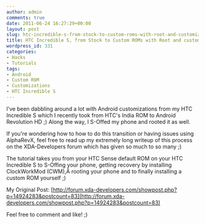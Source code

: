 ```yaml
---
author: admin
comments: true
date: 2011-06-24 16:27:29+00:00
layout: post
slug: htc-incredible-s-from-stock-to-custom-roms-with-root-and-customizations
title: HTC Incredible S, from Stock to Custom ROMs with Root and customizations
wordpress_id: 331
categories:
- Hacks
- Tutorials
tags:
- Android
- Custom ROM
- Customizations
- HTC Incredible S
---
```


I've been dabbling around a lot with Android customizations from my HTC Incredible S which I recently took from HTC's India ROM to Android Revolution HD ;) Along the way, I S-Offed my phone and rooted it as well.

If you're wondering how to how to do this transition or having issues using AlphaRevX, feel free to read up my extremely long writeup of this process on the XDA-Developers forum which has given so much to so many ;)

The tutorial takes you from your HTC Sense default ROM on your HTC Incredible S to S-Offing your phone, getting recovery by installing ClockWorkMod (CWM),Â rooting your phone and to finally installing a custom ROM yourself ;)

My Original Post: [http://forum.xda-developers.com/showpost.php?p=14924283&postcount=83](http://forum.xda-developers.com/showpost.php?p=14924283&postcount=83)

Feel free to comment and like! ;)
